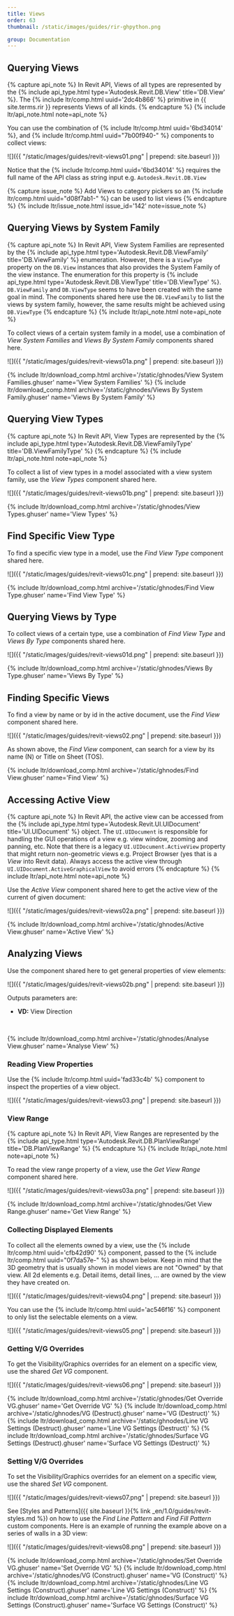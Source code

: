```yaml
---
title: Views
order: 63
thumbnail: /static/images/guides/rir-ghpython.png

group: Documentation
---
```


## Querying Views

{% capture api_note %}
In Revit API, Views of all types are represented by the {% include api_type.html type='Autodesk.Revit.DB.View' title='DB.View' %}. The {% include ltr/comp.html uuid='2dc4b866' %} primitive in {{ site.terms.rir }} represents Views of all kinds.
{% endcapture %}
{% include ltr/api_note.html note=api_note %}

You can use the combination of {% include ltr/comp.html uuid='6bd34014' %}, and {% include ltr/comp.html uuid="7b00f940-" %} components to collect views:

![]({{ "/static/images/guides/revit-views01.png" | prepend: site.baseurl }})

Notice that the {% include ltr/comp.html uuid='6bd34014' %} requires the full name of the API class as string input e.g. `Autodesk.Revit.DB.View`

{% capture issue_note %}
Add Views to category pickers so an {% include ltr/comp.html uuid="d08f7ab1-" %} can be used to list views
{% endcapture %}
{% include ltr/issue_note.html issue_id='142' note=issue_note %}

## Querying Views by System Family

{% capture api_note %}
In Revit API, View System Families are represented by the {% include api_type.html type='Autodesk.Revit.DB.ViewFamily' title='DB.ViewFamily' %} enumeration. However, there is a `ViewType` property on the `DB.View` instances that also provides the System Family of the view instance. The enumeration for this property is {% include api_type.html type='Autodesk.Revit.DB.ViewType' title='DB.ViewType' %}. `DB.ViewFamily` and `DB.ViewType` seems to have been created with the same goal in mind. The components shared here use the `DB.ViewFamily` to list the views by system family, however, the same results might be achieved using `DB.ViewType`
{% endcapture %}
{% include ltr/api_note.html note=api_note %}

To collect views of a certain system family in a model, use a combination of *View System Families* and *Views By System Family* components shared here.

![]({{ "/static/images/guides/revit-views01a.png" | prepend: site.baseurl }})

{% include ltr/download_comp.html archive='/static/ghnodes/View System Families.ghuser' name='View System Families' %}
{% include ltr/download_comp.html archive='/static/ghnodes/Views By System Family.ghuser' name='Views By System Family' %}

## Querying View Types

{% capture api_note %}
In Revit API, View Types are represented by the {% include api_type.html type='Autodesk.Revit.DB.ViewFamilyType' title='DB.ViewFamilyType' %}
{% endcapture %}
{% include ltr/api_note.html note=api_note %}

To collect a list of view types in a model associated with a view system family, use the *View Types* component shared here.

![]({{ "/static/images/guides/revit-views01b.png" | prepend: site.baseurl }})

{% include ltr/download_comp.html archive='/static/ghnodes/View Types.ghuser' name='View Types' %}

## Find Specific View Type

To find a specific view type in a model, use the *Find View Type* component shared here.

![]({{ "/static/images/guides/revit-views01c.png" | prepend: site.baseurl }})

{% include ltr/download_comp.html archive='/static/ghnodes/Find View Type.ghuser' name='Find View Type' %}

## Querying Views by Type

To collect views of a certain type, use a combination of *Find View Type* and *Views By Type* components shared here.

![]({{ "/static/images/guides/revit-views01d.png" | prepend: site.baseurl }})

{% include ltr/download_comp.html archive='/static/ghnodes/Views By Type.ghuser' name='Views By Type' %}

## Finding Specific Views

To find a view by name or by id in the active document, use the *Find View* component shared here.

![]({{ "/static/images/guides/revit-views02.png" | prepend: site.baseurl }})

As shown above, the *Find View* component, can search for a view by its name (N) or Title on Sheet (TOS).

{% include ltr/download_comp.html archive='/static/ghnodes/Find View.ghuser' name='Find View' %}

## Accessing Active View

{% capture api_note %}
In Revit API, the active view can be accessed from the {% include api_type.html type='Autodesk.Revit.UI.UIDocument' title='UI.UIDocument' %} object. The `UI.UIDocument` is responsible for handling the GUI operations of a view e.g. view window, zooming and panning, etc. Note that there is a legacy `UI.UIDocument.ActiveView` property that might return non-geometric views e.g. Project Browser (yes that is a *View* into Revit data). Always access the active view through `UI.UIDocument.ActiveGraphicalView` to avoid errors
{% endcapture %}
{% include ltr/api_note.html note=api_note %}

Use the *Active View* component shared here to get the active view of the current of given document:

![]({{ "/static/images/guides/revit-views02a.png" | prepend: site.baseurl }})

{% include ltr/download_comp.html archive='/static/ghnodes/Active View.ghuser' name='Active View' %}

## Analyzing Views

Use the component shared here to get general properties of view elements:

![]({{ "/static/images/guides/revit-views02b.png" | prepend: site.baseurl }})

Outputs parameters are:

- **VD:** View Direction

&nbsp;

{% include ltr/download_comp.html archive='/static/ghnodes/Analyse View.ghuser' name='Analyse View' %}

### Reading View Properties

Use the {% include ltr/comp.html uuid='fad33c4b' %} component to inspect the properties of a view object.

![]({{ "/static/images/guides/revit-views03.png" | prepend: site.baseurl }})

### View Range

{% capture api_note %}
In Revit API, View Ranges are represented by the {% include api_type.html type='Autodesk.Revit.DB.PlanViewRange' title='DB.PlanViewRange' %}
{% endcapture %}
{% include ltr/api_note.html note=api_note %}

To read the view range property of a view, use the *Get View Range* component shared here.

![]({{ "/static/images/guides/revit-views03a.png" | prepend: site.baseurl }})

{% include ltr/download_comp.html archive='/static/ghnodes/Get View Range.ghuser' name='Get View Range' %}

### Collecting Displayed Elements

To collect all the elements owned by a view, use the {% include ltr/comp.html uuid='cfb42d90' %} component, passed to the {% include ltr/comp.html uuid="0f7da57e-" %} as shown below. Keep in mind that the 3D geometry that is usually shown in model views are not "Owned" by that view. All 2d elements e.g. Detail items, detail lines, ... are owned by the view they have created on.

![]({{ "/static/images/guides/revit-views04.png" | prepend: site.baseurl }})

You can use the {% include ltr/comp.html uuid='ac546f16' %} component to only list the selectable elements on a view.

![]({{ "/static/images/guides/revit-views05.png" | prepend: site.baseurl }})

### Getting V/G Overrides

To get the Visibility/Graphics overrides for an element on a specific view, use the shared *Get VG* component.

![]({{ "/static/images/guides/revit-views06.png" | prepend: site.baseurl }})

{% include ltr/download_comp.html archive='/static/ghnodes/Get Override VG.ghuser' name='Get Override VG' %}
{% include ltr/download_comp.html archive='/static/ghnodes/VG (Destruct).ghuser' name='VG (Destruct)' %}
{% include ltr/download_comp.html archive='/static/ghnodes/Line VG Settings (Destruct).ghuser' name='Line VG Settings (Destruct)' %}
{% include ltr/download_comp.html archive='/static/ghnodes/Surface VG Settings (Destruct).ghuser' name='Surface VG Settings (Destruct)' %}

### Setting V/G Overrides

To set the Visibility/Graphics overrides for an element on a specific view, use the shared *Set VG* component.

![]({{ "/static/images/guides/revit-views07.png" | prepend: site.baseurl }})

See [Styles and Patterns]({{ site.baseurl }}{% link _en/1.0/guides/revit-styles.md %}) on how to use the *Find Line Pattern* and *Find Fill Pattern* custom components. Here is an example of running the example above on a series of walls in a 3D view:

![]({{ "/static/images/guides/revit-views08.png" | prepend: site.baseurl }})

{% include ltr/download_comp.html archive='/static/ghnodes/Set Override VG.ghuser' name='Set Override VG' %}
{% include ltr/download_comp.html archive='/static/ghnodes/VG (Construct).ghuser' name='VG (Construct)' %}
{% include ltr/download_comp.html archive='/static/ghnodes/Line VG Settings (Construct).ghuser' name='Line VG Settings (Construct)' %}
{% include ltr/download_comp.html archive='/static/ghnodes/Surface VG Settings (Construct).ghuser' name='Surface VG Settings (Construct)' %}
